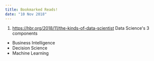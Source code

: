 ```yaml
---
title: Bookmarked Reads!
date: "10 Nov 2018"
---
```


1) https://hbr.org/2018/11/the-kinds-of-data-scientist
Data Science's 3 components
* Business Intelligence
* Decision Science
* Machine Learning

